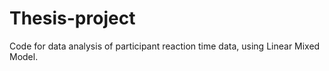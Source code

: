 # Thesis-project
Code for data analysis of participant reaction time data, using Linear Mixed Model.  
